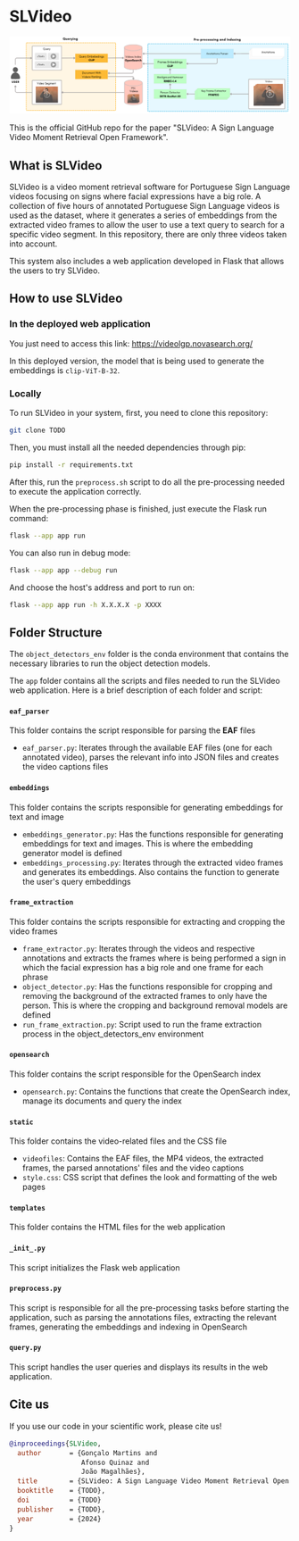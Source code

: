 # SLVideo

<img src="static/images/system_overview.png">

This is the official GitHub repo for the paper "SLVideo: A Sign Language Video Moment Retrieval Open Framework".

## What is SLVideo

SLVideo is a video moment retrieval software for Portuguese Sign Language videos focusing on signs where facial expressions have a big role. A collection of five hours of annotated Portuguese Sign Language videos is used as the dataset, where it generates a series of embeddings from the extracted video frames to allow the user to use a text query to search for a specific video segment. In this repository, there are only three videos taken into account. 

This system also includes a web application developed in Flask that allows the users to try SLVideo.

## How to use SLVideo
### In the deployed web application

You just need to access this link: https://videolgp.novasearch.org/

In this deployed version, the model that is being used to generate the embeddings is `clip-ViT-B-32`.
### Locally

To run SLVideo in your system, first, you need to clone this repository:

```sh
git clone TODO
```

Then, you must install all the needed dependencies through pip:

```sh
pip install -r requirements.txt
```

After this, run the `preprocess.sh` script to do all the pre-processing needed to execute the application correctly.

When the pre-processing phase is finished, just execute the Flask run command:

```sh
flask --app app run
```

You can also run in debug mode:

```sh
flask --app app --debug run
```

And choose the host's address and port to run on:

```sh
flask --app app run -h X.X.X.X -p XXXX
```
## Folder Structure

The `object_detectors_env` folder is the conda environment that contains the necessary libraries to run the object detection models.

The `app` folder contains all the scripts and files needed to run the SLVideo web application. Here is a brief description of each folder and script:

#### `eaf_parser`
This folder contains the script responsible for parsing the **EAF** files
- `eaf_parser.py`: Iterates through the available EAF files (one for each annotated video), parses the relevant info into JSON files and creates the video captions files

#### `embeddings`
This folder contains the scripts responsible for generating embeddings for text and image
- `embeddings_generator.py`: Has the functions responsible for generating embeddings for text and images. This is where the embedding generator model is defined
- `embeddings_processing.py`: Iterates through the extracted video frames and generates its embeddings. Also contains the function to generate the user's query embeddings

#### `frame_extraction`
This folder contains the scripts responsible for extracting and cropping the video frames
- `frame_extractor.py`: Iterates through the videos and respective annotations and extracts the frames where is being performed a sign in which the facial expression has a big role and one frame for each phrase
- `object_detector.py`: Has the functions responsible for cropping and removing the background of the extracted frames to only have the person. This is where the cropping and background removal models are defined
- `run_frame_extraction.py`: Script used to run the frame extraction process in the object_detectors_env environment

#### `opensearch`
This folder contains the script responsible for the OpenSearch index
- `opensearch.py`: Contains the functions that create the OpenSearch index, manage its documents and query the index

#### `static`
This folder contains the video-related files and the CSS file
- `videofiles`: Contains the EAF files, the MP4 videos, the extracted frames, the parsed annotations' files and the video captions
- `style.css`: CSS script that defines the look and formatting of the web pages

#### `templates`
This folder contains the HTML files for the web application

#### `_init_.py`
This script initializes the Flask web application

#### `preprocess.py`
This script is responsible for all the pre-processing tasks before starting the application, such as parsing the annotations files, extracting the relevant frames, generating the embeddings and indexing in OpenSearch

#### `query.py`
This script handles the user queries and displays its results in the web application.

## Cite us
If you use our code in your scientific work, please cite us!

```bibtex
@inproceedings{SLVideo,
  author       = {Gonçalo Martins and
                  Afonso Quinaz and
                  João Magalhães},
  title        = {SLVideo: A Sign Language Video Moment Retrieval Open Framework},
  booktitle    = {TODO},
  doi          = {TODO}
  publisher    = {TODO},
  year         = {2024}
}
```
